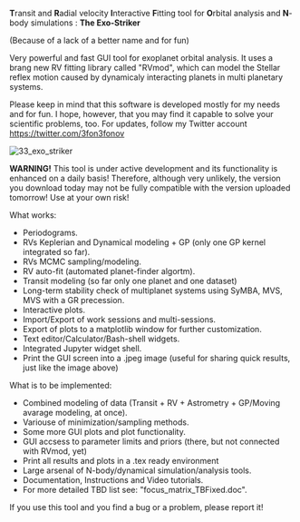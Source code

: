 
**T**ransit and **R**adial velocity **I**nteractive **F**itting tool for **O**rbital analysis and **N**-body simulations : **The Exo-Striker** 

(Because of a lack of a better name and for fun)

Very powerful and fast GUI tool for exoplanet orbital analysis. It uses a brang new RV fitting library called "RVmod", which can model the Stellar reflex motion caused by dynamicaly interacting planets in multi planetary systems. 

Please keep in mind that this software is developed mostly for my needs and for fun. I hope, however, that you may find 
it capable to solve your scientific problems, too. For updates, follow my Twitter account https://twitter.com/3fon3fonov 

![33_exo_striker](https://user-images.githubusercontent.com/44244057/50738480-c0638f80-11d4-11e9-936d-43d4a4e196e6.png)


**WARNING!** This tool is under active development and its functionality is enhanced on a daily basis! Therefore, although very unlikely, the version you download today may not be fully compatible with the version uploaded tomorrow! Use at your own risk!

What works:

* Periodograms.
* RVs Keplerian and Dynamical modeling + GP (only one GP kernel integrated so far).
* RVs MCMC sampling/modeling.
* RV auto-fit (automated planet-finder algortm).
* Transit modeling (so far only one planet and one dataset)
* Long-term stability check of multiplanet systems using SyMBA, MVS, MVS with a GR precession.
* Interactive plots.
* Import/Export of work sessions and multi-sessions. 
* Export of plots to a matplotlib window for further customization.
* Text editor/Calculator/Bash-shell widgets.
* Integrated Jupyter widget shell.
* Print the GUI screen into a .jpeg image (useful for sharing quick results, just like the image above)

What is to be implemented:

* Combined modeling of data (Transit + RV + Astrometry +  GP/Moving avarage modeling, at once). 
* Variouse of minimization/sampling methods.
* Some more GUI plots and plot functionality.
* GUI accsess to parameter limits and priors (there, but not connected with RVmod, yet)
* Print all results and plots in a .tex ready environment
* Large arsenal of N-body/dynamical simulation/analysis tools. 
* Documentation, Instructions and Video tutorials.
* For more detailed TBD list see: "focus_matrix_TBFixed.doc".

If you use this tool and you find a bug or a problem, please report it!
